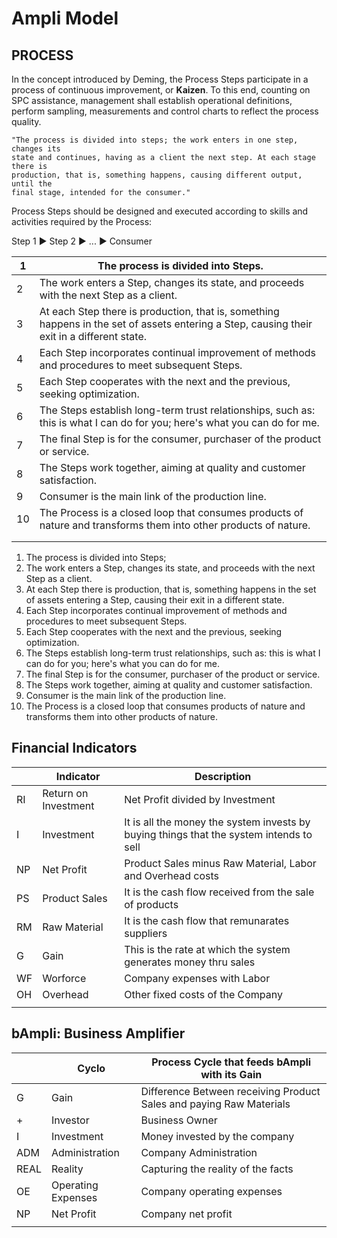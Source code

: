 # Ampli Model

## PROCESS

In the concept introduced by Deming, the Process Steps participate in a process of continuous improvement, or **Kaizen**. To this end, counting on SPC assistance, management shall establish operational definitions, perform sampling, measurements and control charts to reflect the process quality.

```
"The process is divided into steps; the work enters in one step, changes its
state and continues, having as a client the next step. At each stage there is
production, that is, something happens, causing different output, until the
final stage, intended for the consumer."
```

Process Steps should be designed and executed according to skills and activities required by the Process:

Step 1 ► Step 2 ► ... ► Consumer

| 1  | The process is divided into Steps.                                                                                                          |
|----|---------------------------------------------------------------------------------------------------------------------------------------------|
| 2  | The work enters a Step, changes its state, and proceeds with the next Step as a client.                                                     |
| 3  | At each Step there is production, that is, something happens in the set of assets entering a Step, causing their exit in a different state. |
| 4  | Each Step incorporates continual improvement of methods and procedures to meet subsequent Steps.                                            |
| 5  | Each Step cooperates with the next and the previous, seeking optimization.                                                                  |
| 6  | The Steps establish long-term trust relationships, such as: this is what I can do for you; here's what you can do for me.                   |
| 7  | The final Step is for the consumer, purchaser of the product or service.                                                                    |
| 8  | The Steps work together, aiming at quality and customer satisfaction.                                                                       |
| 9  | Consumer is the main link of the production line.                                                                                           |
| 10 | The Process is a closed loop that consumes products of nature and transforms them into other products of nature.                            |
|    |                                                                                                                                             |
|    |                                                                                                                                             |

1. The process is divided into Steps;
2. The work enters a Step, changes its state, and proceeds with the next Step as a client.
3. At each Step there is production, that is, something happens in the set of assets entering a Step, causing their exit in a different state.
4. Each Step incorporates continual improvement of methods and procedures to meet subsequent Steps.
5. Each Step cooperates with the next and the previous, seeking optimization.
6. The Steps establish long-term trust relationships, such as: this is what I can do for you; here's what you can do for me.
7. The final Step is for the consumer, purchaser of the product or service.
8. The Steps work together, aiming at quality and customer satisfaction.
9. Consumer is the main link of the production line.
10. The Process is a closed loop that consumes products of nature and transforms them into other products of nature.



## Financial Indicators

|    | Indicator            | Description                                                                             |
|----|----------------------|-----------------------------------------------------------------------------------------|
| RI | Return on Investment | Net Profit divided by Investment                                                        |
| I  | Investment           | It is all the money the system invests by buying things that the system intends to sell |
| NP | Net Profit           | Product Sales minus Raw Material, Labor and Overhead costs                              |
| PS | Product Sales        | It is the cash flow received from the sale of products                                  |
| RM | Raw Material         | It is the cash flow that remunarates suppliers                                          |
| G  | Gain                 | This is the rate at which the system generates money thru sales                         |
| WF | Worforce             | Company expenses with Labor                                                             |
| OH | Overhead             | Other fixed costs of the Company                                                        |
|    |                      |                                                                                         |

## bAmpli: Business Amplifier

|      | Cyclo              | Process Cycle that feeds bAmpli with its Gain                       |
|------|--------------------|---------------------------------------------------------------------|
| G    | Gain               | Difference Between receiving Product Sales and paying Raw Materials |
| +    | Investor           | Business Owner                                                      |
| I    | Investment         | Money invested by the company                                       |
| ADM  | Administration     | Company Administration                                              |
| REAL | Reality            | Capturing the reality of the facts                                  |
| OE   | Operating Expenses | Company operating expenses                                          |
| NP   | Net Profit         | Company net profit                                                  |
|      |                    |                                                                     |

